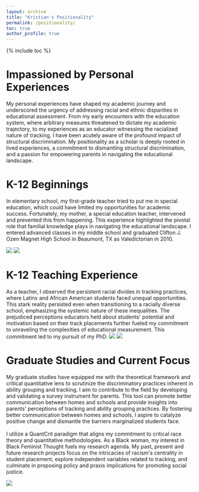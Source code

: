 ```yaml
---
layout: archive
title: "Kristian's Positionality"
permalink: /positionality/
toc: true
author_profile: true
---
```


{% include toc %}

# Impassioned by Personal Experiences
My personal experiences have shaped my academic journey and underscored the urgency of addressing racial and ethnic disparities in educational assessment. From my early encounters with the education system, where arbitrary measures threatened to dictate my academic trajectory, to my experiences as an educator witnessing the racialized nature of tracking, I have been acutely aware of the profound impact of structural discrimination. My positionality as a scholar is deeply rooted in lived experiences, a commitment to dismantling structural discrimination, and a passion for empowering parents in navigating the educational landscape. 

# K-12 Beginnings
In elementary school, my first-grade teacher tried to put me in special education, which could have limited my opportunities for academic success. Fortunately, my mother, a special education teacher, intervened and prevented this from happening. This experience highlighted the pivotal role that familial knowledge plays in navigating the educational landscape. I entered advanced classes in my middle school and graduated Clifton J. Ozen Magnet High School in Beaumont, TX as Valedictorian in 2010.

![](https://github.com/kedosomwan/kedosomwan.github.io/assets/172934087/893ed061-43d8-4180-864d-b939411c2d92)
![](https://github.com/kedosomwan/kedosomwan.github.io/assets/172934087/209d8e39-2989-485f-b781-136e3965418a)

# K-12 Teaching Experience
As a teacher, I observed the persistent racial divides in tracking practices, where Latinx and African American students faced unequal opportunities. This stark reality persisted even when transitioning to a racially diverse school, emphasizing the systemic nature of these inequalities. The prejudiced perceptions educators held about students' potential and motivation based on their track placements further fueled my commitment to unraveling the complexities of educational measurement. This commitment led to my pursuit of my PhD.
![](https://github.com/kedosomwan/kedosomwan.github.io/assets/172934087/2eaca729-347b-47ce-a773-211665cc4d39)
![](https://github.com/kedosomwan/kedosomwan.github.io/assets/172934087/1d14be42-469d-4694-984d-e4a1d287d356)

# Graduate Studies and Current Focus
My graduate studies have equipped me with the theoretical framework and critical quantitative lens to scrutinize the discriminatory practices inherent in ability grouping and tracking. I aim to contribute to the field by developing and validating a survey instrument for parents. This tool can promote better communication between homes and schools and provide insights into parents' perceptions of tracking and ability grouping practices. By fostering better communication between homes and schools, I aspire to catalyze positive change and dismantle the barriers marginalized students face. \
\
I utilize a QuantCrit paradigm that aligns my commitment to critical race theory and quantitative methodologies. As a Black woman, my interest in Black Feminist Thought fuels my research agenda. My past, present and future research projects focus on the intricacies of racism's centrality in student placement, explore independent variables related to tracking, and culminate in proposing policy and praxis implications for promoting social justice.

![](https://github.com/kedosomwan/kedosomwan.github.io/assets/172934087/945a664b-e555-44bd-947e-3fac3c420978)

